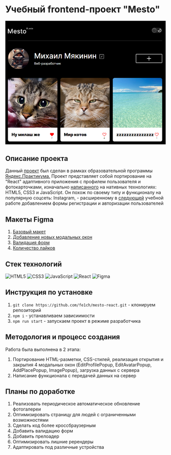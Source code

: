 <h1>Учебный frontend-проект "Mesto"</h1>

<a href="https://fe1ch.github.io/mesto-react/" target="blank">
<img src='./src/images/Скрин-проекта.png'>
</a>

<h2>Описание проекта</h2>

Данный [проект](https://fe1ch.github.io/mesto-react/) был сделан в рамках образовательной программы [Яндекс.Практикума.](https://practicum.yandex.ru/) Проект представляет собой портирование на "React" адаптивного приложения с профилем пользователя и фотокарточками, изначально [написанного](https://github.com/fe1ch/mesto) на нативных технологиях: HTML5, CSS3 и JavaScript. Он похож по своему типу и функционалу на популярную соцсеть: Instagram, - расширенному в [следующей](https://github.com/fe1ch/react-mesto-auth) учебной работе добавлением формы регистрации и авторизации пользователей

<h2>Макеты Figma</h2>

1. [Базовый макет](https://www.figma.com/file/2cn9N9jSkmxD84oJik7xL7/JavaScript.-Sprint-4?type=design&node-id=0-1&mode=design&t=KS6PDlsHSVdsALkG-0)
2. [Добавление новых модальных окон](https://www.figma.com/file/bjyvbKKJN2naO0ucURl2Z0/JavaScript.-Sprint-5?type=design&node-id=0-1&mode=design&t=3ODPkVGCiQjIZPTx-0)
3. [Валидация форм](https://www.figma.com/file/kRVLKwYG3d1HGLvh7JFWRT/JavaScript.-Sprint-6?type=design&node-id=0-1&mode=design&t=bouugJIsLNyWI0nV-0)
4. [Количество лайков](https://www.figma.com/file/PSdQFRHoxXJFs2FH8IXViF/JavaScript.-Sprint-9?type=design&node-id=0-1&mode=design&t=BpbidFSVEiMAIFnV-0)

<h2>Стек технологий</h2>

![HTML5](https://img.shields.io/badge/html5-%23E34F26.svg?style=for-the-badge&logo=html5&logoColor=white)
![CSS3](https://img.shields.io/badge/css3-%231572B6.svg?style=for-the-badge&logo=css3&logoColor=white)
![JavaScript](https://img.shields.io/badge/javascript-%23323330.svg?style=for-the-badge&logo=javascript&logoColor=%23F7DF1E)
![React](https://img.shields.io/badge/react-%2320232a.svg?style=for-the-badge&logo=react&logoColor=%2361DAFB)
![Figma](https://img.shields.io/badge/figma-%23F24E1E.svg?style=for-the-badge&logo=figma&logoColor=white)

<h2>Инструкция по установке</h2>

1. `git clone https://github.com/fe1ch/mesto-react.git` - клонируем репозиторий
2. `npm i` - устанавливаем зависиимости
3. `npm run start` - запускаем проект в режиме разработчика

<h2>Методология и процесс создания</h2>
Работа была выполнена в 2 этапа:

1. Портирование HTML-разметки, CSS-стилей, реализация открытия и закрытия 4 модальных окон (EditProfilePopup, EditAvatarPopup, AddPlacePopup, ImagePopup), загрузка данных с сервера
2. Написание функционала с передачей данных на сервер

<h2>Планы по доработке</h2>

1. Реализовать периодическое автоматическое обновление фотогалереи
2. Оптимизировать страницу для людей с ограниченными возможностями
3. Сделать код более кроссбраузерным
4. Добавить валидацию форм
5. Добавить прелоадер
6. Оптимизировать лишние ререндеры
7. Адаптировать под различные устройства
